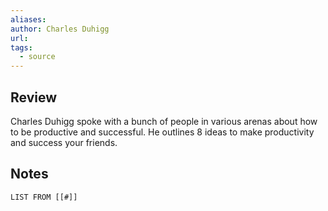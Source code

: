 ```yaml
---
aliases: 
author: Charles Duhigg
url: 
tags:
  - source
---
```

## Review

Charles Duhigg spoke with a bunch of people in various arenas about how to be productive and successful. He outlines 8 ideas to make productivity and success your friends.

## Notes
```dataview
LIST FROM [[#]]
```